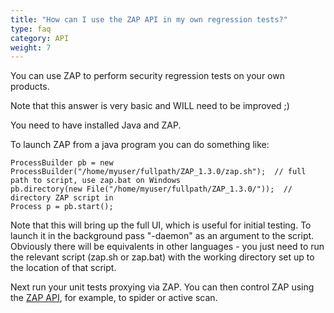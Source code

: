 ```yaml
---
title: "How can I use the ZAP API in my own regression tests?"
type: faq
category: API
weight: 7
---
```



You can use ZAP to perform security regression tests on your own products.

Note that this answer is very basic and WILL need to be improved ;)

You need to have installed Java and ZAP.

To launch ZAP from a java program you can do something like:

    
    
    ProcessBuilder pb = new ProcessBuilder("/home/myuser/fullpath/ZAP_1.3.0/zap.sh");  // full path to script, use zap.bat on Windows
    pb.directory(new File("/home/myuser/fullpath/ZAP_1.3.0/"));  // directory ZAP script in
    Process p = pb.start();
    

Note that this will bring up the full UI, which is useful for initial testing.
To launch it in the background pass "-daemon" as an argument to the script.
Obviously there will be equivalents in other languages - you just need to run
the relevant script (zap.sh or zap.bat) with the working directory set up to
the location of that script.

Next run your unit tests proxying via ZAP. You can then control ZAP using the [ZAP API](/docs/api/), for example, to spider or active scan.

